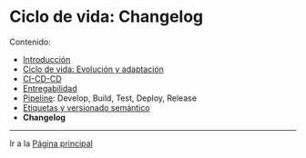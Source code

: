 # Ciclo de vida: Changelog

Contenido:

- [Introducción](../application-lifecicle.md)
- [Ciclo de vida: Evolución y adaptación](al-evolution-and-adaptation.md)
- [CI-CD-CD](al-cicdcd.md)
- [Entregabilidad](al-releaseability.md)
- [Pipeline](al-pipeline.md): Develop, Build, Test, Deploy, Release
- [Etiquetas y versionado semántico](al-semver.md)
- **Changelog**

---

Ir a la [Página principal](../toc.md)
